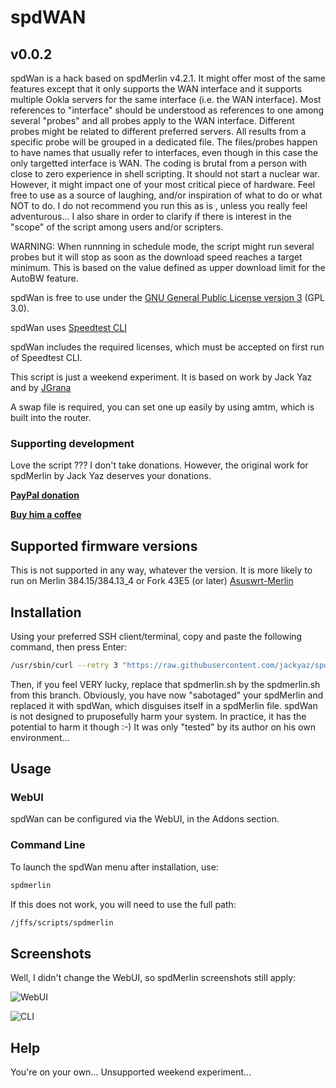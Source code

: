 # spdWAN
## v0.0.2
spdWan is a hack based on spdMerlin v4.2.1. It might offer most of the same features except that it only supports the WAN interface
and it supports multiple Ookla servers for the same interface (i.e. the WAN interface). Most references to "interface" should be understood as references to one among several "probes" and all probes apply to the WAN interface. Different probes might be related to different preferred servers. All results from a specific probe will be grouped in a dedicated file. The files/probes happen to have names that usually refer to interfaces, even though in this case the only targetted interface is WAN.
The coding is brutal from a person with close to zero experience in shell scripting. It should not start a nuclear war. However, it might impact one of your most critical piece of hardware. Feel free to use as a source of laughing, and/or inspiration of what to do or what NOT to do. I do not recommend you run this as is , unless you  really feel adventurous...
I also share in order to clarify if there is interest in the "scope" of the script among users and/or scripters.

WARNING: When runnning in schedule mode, the script might run several probes but it will stop as soon as the download speed reaches a target minimum. This is based on the value defined as upper download limit for the AutoBW feature.


spdWan is free to use under the [GNU General Public License version 3](https://opensource.org/licenses/GPL-3.0) (GPL 3.0).

spdWan uses [Speedtest CLI](https://www.speedtest.net/apps/cli)

spdWan includes the required licenses, which must be accepted on first run of Speedtest CLI.

This script is just a weekend experiment. It is based on work by Jack Yaz and by [JGrana](https://www.snbforums.com/members/jgrana.20663/)

A swap file is required, you can set one up easily by using amtm, which is built into the router.

### Supporting development
Love the script ??? I don't take donations. However, the original work for spdMerlin by Jack Yaz deserves your donations.

[**PayPal donation**](https://paypal.me/jackyaz21)

[**Buy him a coffee**](https://www.buymeacoffee.com/jackyaz)

## Supported firmware versions
This is not supported in any way, whatever the version. It is more likely to run on Merlin 384.15/384.13_4 or Fork 43E5 (or later) [Asuswrt-Merlin](https://asuswrt.lostrealm.ca/)

## Installation
Using your preferred SSH client/terminal, copy and paste the following command, then press Enter:

```sh
/usr/sbin/curl --retry 3 "https://raw.githubusercontent.com/jackyaz/spdMerlin/master/spdmerlin.sh" -o "/jffs/scripts/spdmerlin" && chmod 0755 /jffs/scripts/spdmerlin && /jffs/scripts/spdmerlin install
```
Then, if you feel VERY lucky, replace that spdmerlin.sh by the spdmerlin.sh from this branch. Obviously, you have now "sabotaged" your spdMerlin
and replaced it with spdWan, which disguises itself in a spdMerlin file. spdWan is not designed to pruposefully harm your system.
In practice, it has the potential to harm it though :-)  It was only "tested" by its author on his own environment... 


## Usage
### WebUI
spdWan can be configured via the WebUI, in the Addons section.

### Command Line
To launch the spdWan menu after installation, use:
```sh
spdmerlin
```

If this does not work, you will need to use the full path:
```sh
/jffs/scripts/spdmerlin
```

## Screenshots
Well, I didn't change the WebUI, so spdMerlin screenshots still apply:

![WebUI](https://puu.sh/HvYnR/d248031bb2.png)

![CLI](https://puu.sh/HvYrX/d7b6ee5840.png)

## Help
You're on your own... Unsupported weekend experiment...
